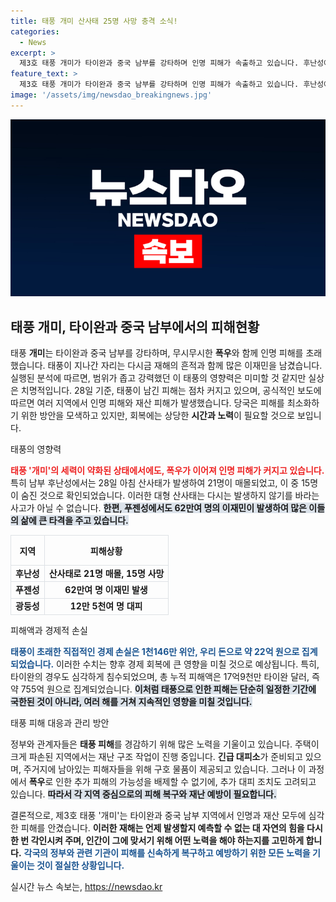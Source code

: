 ```yaml
---
title: 태풍 개미 산사태 25명 사망 충격 소식!
categories:
  - News
excerpt: >
  제3호 태풍 개미가 타이완과 중국 남부를 강타하며 인명 피해가 속출하고 있습니다. 후난성에서의 산사태로 15명이 숨진 가운데, 이재민도 62만 명에 달해 피해가 극심합니다. 피해액은 755억 원을 넘어서며, 태풍이 초래한 엄청난 결과를 보이고 있습니다.
feature_text: >
  제3호 태풍 개미가 타이완과 중국 남부를 강타하며 인명 피해가 속출하고 있습니다. 후난성에서의 산사태로 15명이 숨진 가운데, 이재민도 62만 명에 달해 피해가 극심합니다. 피해액은 755억 원을 넘어서며, 태풍이 초래한 엄청난 결과를 보이고 있습니다.
image: '/assets/img/newsdao_breakingnews.jpg'
---
```


<p><img src="/assets/img/newsdao_breakingnews.jpg" alt="cryptoinkorea 속보" /></p>

<h2 data-ke-size="size26">태풍 개미, 타이완과 중국 남부에서의 피해현황</h2>

<p data-ke-size="size16">태풍 <b>개미</b>는 타이완과 중국 남부를 강타하며, 무시무시한 <b>폭우</b>와 함께 인명 피해를 초래했습니다. 태풍이 지나간 자리는 다시금 재해의 흔적과 함께 많은 이재민을 남겼습니다. 실행된 분석에 따르면, 범위가 좁고 강력했던 이 태풍의 영향력은 미미할 것 같지만 실상은 치명적입니다. 28일 기준, 태풍이 남긴 피해는 점차 커지고 있으며, 공식적인 보도에 따르면 여러 지역에서 인명 피해와 재산 피해가 발생했습니다. 당국은 피해를 최소화하기 위한 방안을 모색하고 있지만, 회복에는 상당한 <b>시간과 노력</b>이 필요할 것으로 보입니다.</p>

<p data-ke-size="size16"></p>

<p>태풍의 영향력</p>

<p><span style="color: #ee2323;"><b>태풍 '개미'의 세력이 약화된 상태에서에도, 폭우가 이어져 인명 피해가 커지고 있습니다.</b></span> 특히 남부 후난성에서는 28일 아침 산사태가 발생하여 21명이 매몰되었고, 이 중 15명이 숨진 것으로 확인되었습니다. 이러한 대형 산사태는 다시는 발생하지 않기를 바라는 사고가 아닐 수 없습니다. <span style="background-color: #21538527;"><b>한편, 푸젠성에서도 62만여 명의 이재민이 발생하여 많은 이들의 삶에 큰 타격을 주고 있습니다.</b></span></p>

<table style="border-collapse: collapse; width: 100%;">
    <tr>
        <th style="border: 1px solid #dee2e6; text-align: center; height: 40px;">지역</th>
        <th style="border: 1px solid #dee2e6; text-align: center; height: 40px;">피해상황</th>
    </tr>
    <tr>
        <td style="border: 1px solid #dee2e6; text-align: center; height: 17px;"><b>후난성</b></td>
        <td style="border: 1px solid #dee2e6; text-align: center; height: 17px;"><b>산사태로 21명 매몰, 15명 사망</b></td>
    </tr>
    <tr>
        <td style="border: 1px solid #dee2e6; text-align: center; height: 17px;"><b>푸젠성</b></td>
        <td style="border: 1px solid #dee2e6; text-align: center; height: 17px;"><b>62만여 명 이재민 발생</b></td>
    </tr>
    <tr>
        <td style="border: 1px solid #dee2e6; text-align: center; height: 17px;"><b>광둥성</b></td>
        <td style="border: 1px solid #dee2e6; text-align: center; height: 17px;"><b>12만 5천여 명 대피</b></td>
    </tr>
</table>

<p data-ke-size="size16"></p>

<p>피해액과 경제적 손실</p>

<p><span style="color: #1a5490;"><b>태풍이 초래한 직접적인 경제 손실은 1천146만 위안, 우리 돈으로 약 22억 원으로 집계되었습니다.</b></span> 이러한 수치는 향후 경제 회복에 큰 영향을 미칠 것으로 예상됩니다. 특히, 타이완의 경우도 심각하게 침수되었으며, 총 누적 피해액은 17억9천만 타이완 달러, 즉 약 755억 원으로 집계되었습니다. <span style="background-color: #21538527;"><b>이처럼 태풍으로 인한 피해는 단순히 일정한 기간에 국한된 것이 아니라, 여러 해를 거쳐 지속적인 영향을 미칠 것입니다.</b></span></p>

<p data-ke-size="size16"></p>

<p>태풍 피해 대응과 관리 방안</p>

<p data-ke-size="size16">정부와 관계자들은 <b>태풍 피해</b>를 경감하기 위해 많은 노력을 기울이고 있습니다. 주택이 크게 파손된 지역에서는 재난 구조 작업이 진행 중입니다. <b>긴급 대피소</b>가 준비되고 있으며, 주거지에 남아있는 피해자들을 위해 구호 물품이 제공되고 있습니다. 그러나 이 과정에서 <b>폭우</b>로 인한 추가 피해의 가능성을 배제할 수 없기에, 추가 대피 조치도 고려되고 있습니다. <span style="background-color: #21538527;"><b>따라서 각 지역 중심으로의 피해 복구와 재난 예방이 필요합니다.</b></span></p>

<p data-ke-size="size16"></p>

<p>결론적으로, 제3호 태풍 '개미'는 타이완과 중국 남부 지역에서 인명과 재산 모두에 심각한 피해를 안겼습니다. <b>이러한 재해는 언제 발생할지 예측할 수 없는 대 자연의 힘을 다시 한 번 각인시켜 주며, 인간이 그에 맞서기 위해 어떤 노력을 해야 하는지를 고민하게 합니다.</b> <span style="color: #1a5490;"><b>각국의 정부와 관련 기관이 피해를 신속하게 복구하고 예방하기 위한 모든 노력을 기울이는 것이 절실한 상황입니다.</b></span> </p>

<p data-ke-size="size16"></p>
실시간 뉴스 속보는, <a href="https://newsdao.kr" rel="dofollow">https://newsdao.kr</a>


